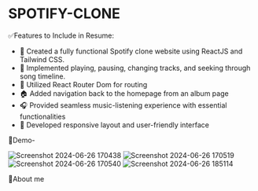 # SPOTIFY-CLONE 

✅Features to Include in Resume:

- 🚀 Created a fully functional Spotify clone website using ReactJS and Tailwind CSS.
- 🎵 Implemented playing, pausing, changing tracks, and seeking through song timeline.
- 🔄 Utilized React Router Dom for routing 
- 🏠 Added navigation back to the homepage from an album page
- 🎧 Provided seamless music-listening experience with essential functionalities
- 📱 Developed responsive layout and user-friendly interface

🤖Demo-

![Screenshot 2024-06-26 170438](https://github.com/PoojaBhardwaj12/Spotify-Clone/assets/171254601/68cae8d9-5f2f-4f55-bfa5-fe8790a8b8f9)
![Screenshot 2024-06-26 170519](https://github.com/PoojaBhardwaj12/Spotify-Clone/assets/171254601/b8592d52-e2b0-46ce-80d8-adc001649840)
![Screenshot 2024-06-26 170540](https://github.com/PoojaBhardwaj12/Spotify-Clone/assets/171254601/22d75b40-f527-4382-816f-2a2f1ee63d94)
![Screenshot 2024-06-26 185114](https://github.com/PoojaBhardwaj12/Spotify-Clone/assets/171254601/8398f960-f1b0-4d50-bfce-378a7908ef7f)

🚀About me 






  
